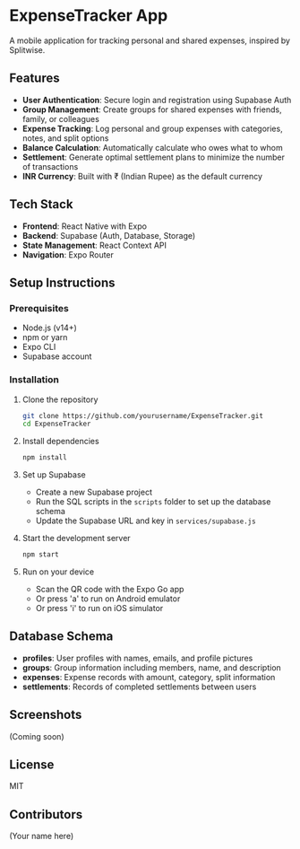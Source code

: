 # ExpenseTracker App

A mobile application for tracking personal and shared expenses, inspired by Splitwise.

## Features

- **User Authentication**: Secure login and registration using Supabase Auth
- **Group Management**: Create groups for shared expenses with friends, family, or colleagues
- **Expense Tracking**: Log personal and group expenses with categories, notes, and split options
- **Balance Calculation**: Automatically calculate who owes what to whom
- **Settlement**: Generate optimal settlement plans to minimize the number of transactions
- **INR Currency**: Built with ₹ (Indian Rupee) as the default currency

## Tech Stack

- **Frontend**: React Native with Expo
- **Backend**: Supabase (Auth, Database, Storage)
- **State Management**: React Context API
- **Navigation**: Expo Router

## Setup Instructions

### Prerequisites

- Node.js (v14+)
- npm or yarn
- Expo CLI
- Supabase account

### Installation

1. Clone the repository
   ```bash
   git clone https://github.com/yourusername/ExpenseTracker.git
   cd ExpenseTracker
   ```

2. Install dependencies
   ```bash
   npm install
   ```

3. Set up Supabase
   - Create a new Supabase project
   - Run the SQL scripts in the `scripts` folder to set up the database schema
   - Update the Supabase URL and key in `services/supabase.js`

4. Start the development server
   ```bash
   npm start
   ```

5. Run on your device
   - Scan the QR code with the Expo Go app
   - Or press 'a' to run on Android emulator
   - Or press 'i' to run on iOS simulator

## Database Schema

- **profiles**: User profiles with names, emails, and profile pictures
- **groups**: Group information including members, name, and description
- **expenses**: Expense records with amount, category, split information
- **settlements**: Records of completed settlements between users

## Screenshots

(Coming soon)

## License

MIT

## Contributors

(Your name here)
